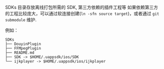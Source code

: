 SDKs 目录存放离线打包所需的 SDK, 第三方依赖的插件工程等
如果依赖第三方的工程比较庞大，可以通过软连接创建(`ln -sfn source target`)，或者通过 `git submodule` 维护.

例如：

```
SDKs
├── DouyinPlugin
├── FFMpegPlugin
├── README.md
├── SDK -> $HOME/.uappsdk/ios/SDK
└── ijkplayer -> $HOME/.uappsdk/ios/ijkplayer
```